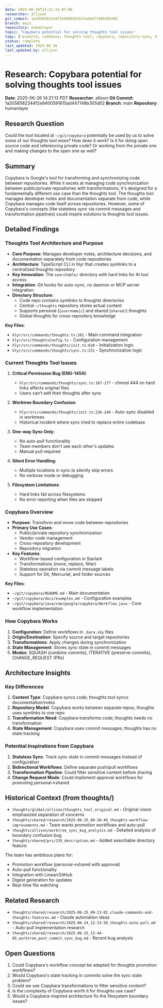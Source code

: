 ```yaml
---
date: 2025-06-26T14:21:13-07:00
researcher: allison
git_commit: 1a2058582344f2e9400591615ad447148b305d02
branch: main
repository: humanlayer
topic: "Copybara potential for solving thoughts tool issues"
tags: [research, codebase, thoughts-tool, copybara, repository-sync, hlyr]
status: complete
last_updated: 2025-06-26
last_updated_by: allison
---
```


# Research: Copybara potential for solving thoughts tool issues

**Date**: 2025-06-26 14:21:13 PDT
**Researcher**: allison
**Git Commit**: 1a2058582344f2e9400591615ad447148b305d02
**Branch**: main
**Repository**: humanlayer

## Research Question
Could the tool located at `~/git/copybara` potentially be used by us to solve some of our thoughts tool woes? How does it work? Is it for doing open source code and referencing private code? Or working from the private one and making changes to the open one as well?

## Summary
Copybara is Google's tool for transforming and synchronizing code between repositories. While it excels at managing code synchronization between public/private repositories with transformations, it's designed for a fundamentally different use case than the thoughts tool. The thoughts tool manages developer notes and documentation separate from code, while Copybara manages code itself across repositories. However, some of Copybara's concepts (like stateless sync via commit messages and transformation pipelines) could inspire solutions to thoughts tool issues.

## Detailed Findings

### Thoughts Tool Architecture and Purpose
- **Core Purpose**: Manages developer notes, architecture decisions, and documentation separately from code repositories
- **Architecture**: TypeScript CLI in hlyr that creates symlinks to a centralized thoughts repository
- **Key Innovation**: The `searchable/` directory with hard links for AI tool access
- **Integration**: Git hooks for auto-sync, no daemon or MCP server integration
- **Directory Structure**:
  - Code repo contains symlinks to thoughts directories
  - Central `~/thoughts` repository stores actual content
  - Supports personal (`{username}/`) and shared (`shared/`) thoughts
  - Global thoughts for cross-repository knowledge

**Key Files**:
- `hlyr/src/commands/thoughts.ts:201` - Main command integration
- `hlyr/src/thoughtsConfig.ts` - Configuration management
- `hlyr/src/commands/thoughts/init.ts:620` - Initialization logic
- `hlyr/src/commands/thoughts/sync.ts:231` - Synchronization logic

### Current Thoughts Tool Issues

1. **Critical Permission Bug (ENG-1454)**:
   - `hlyr/src/commands/thoughts/sync.ts:167-177` - chmod 444 on hard links affects original files
   - Users can't edit their thoughts after sync

2. **Worktree Boundary Confusion**:
   - `hlyr/src/commands/thoughts/init.ts:236-240` - Auto-sync disabled in worktrees
   - Historical incident where sync tried to replace entire codebase

3. **One-way Sync Only**:
   - No auto-pull functionality
   - Team members don't see each other's updates
   - Manual pull required

4. **Silent Error Handling**:
   - Multiple locations in sync.ts silently skip errors
   - No verbose mode or debugging

5. **Filesystem Limitations**:
   - Hard links fail across filesystems
   - No error reporting when files are skipped

### Copybara Overview
- **Purpose**: Transform and move code between repositories
- **Primary Use Cases**:
  - Public/private repository synchronization
  - Vendor code management
  - Cross-repository development
  - Repository migration
- **Key Features**:
  - Workflow-based configuration in Starlark
  - Transformations (move, replace, filter)
  - Stateless operation via commit message labels
  - Support for Git, Mercurial, and folder sources

**Key Files**:
- `~/git/copybara/README.md` - Main documentation
- `~/git/copybara/docs/examples.md` - Configuration examples
- `~/git/copybara/java/com/google/copybara/Workflow.java` - Core workflow implementation

### How Copybara Works
1. **Configuration**: Define workflows in `.bara.sky` files
2. **Origin/Destination**: Specify source and target repositories
3. **Transformations**: Apply changes during synchronization
4. **State Management**: Stores sync state in commit messages
5. **Modes**: SQUASH (combine commits), ITERATIVE (preserve commits), CHANGE_REQUEST (PRs)

## Architecture Insights

### Key Differences
1. **Content Type**: Copybara syncs code; thoughts tool syncs documentation/notes
2. **Repository Model**: Copybara works between separate repos; thoughts uses symlinks to one repo
3. **Transformation Need**: Copybara transforms code; thoughts needs no transformation
4. **State Management**: Copybara uses commit messages; thoughts has no state tracking

### Potential Inspirations from Copybara
1. **Stateless Sync**: Track sync state in commit messages instead of configuration
2. **Bidirectional Workflows**: Define separate push/pull workflows
3. **Transformation Pipeline**: Could filter sensitive content before sharing
4. **Change Request Mode**: Could implement approval workflows for promoting personal→shared

## Historical Context (from thoughts/)
- `thoughts/global/allison/thoughts_tool_original.md` - Original vision emphasized separation of concerns
- `thoughts/shared/research/2025-06-25_08-28-49_thoughts-workflow-improvements.md` - Team wants promotion workflows and auto-pull
- `thoughts/allison/worktree_sync_bug_analysis.md` - Detailed analysis of boundary confusion bug
- `thoughts/shared/prs/235_description.md` - Added searchable directory feature

The team has ambitious plans for:
- Promotion workflow (personal→shared with approval)
- Auto-pull functionality
- Integration with Linear/GitHub
- Digest generation for updates
- Real-time file watching

## Related Research
- `thoughts/shared/research/2025-06-25_09-13-02_claude-commands-and-thoughts-features.md` - Claude automation ideas
- `thoughts/shared/research/2025-06-24_12-23-58_thoughts-auto-pull.md` - Auto-pull implementation research
- `thoughts/shared/research/2025-06-25_13-44-05_worktree_post_commit_sync_bug.md` - Recent bug analysis

## Open Questions
1. Could Copybara's workflow concept be adapted for thoughts promotion workflows?
2. Would Copybara's state tracking in commits solve the sync state problem?
3. Could we use Copybara transformations to filter sensitive content?
4. Is the complexity of Copybara worth it for thoughts use case?
5. Would a Copybara-inspired architecture fix the filesystem boundary issues?
